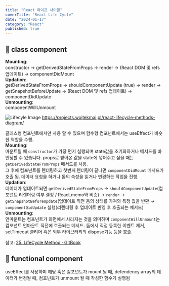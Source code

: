 ```yaml
---
title: "React 라이프 사이클"
coverTitle: "React Life Cycle"
date: "2024-01-17"
category: "React"
published: true
---
```


## 📌 class component

**Mounting**:  
constructor → getDerivedStateFromProps → render → (React DOM 및 refs 업데이트) → componentDidMount  
**Updation**:  
getDerivedStateFromProps → shouldComponentUpdate (true) → render → getSnapshotBeforeUpdate → (React DOM 및 refs 업데이트) → componentDidUpdate  
**Unmounting**:  
componentWillUnmount

![Lifecyle Image](/imgs/blog/posts/react-life-cycle/life-cycle.png)
https://projects.wojtekmaj.pl/react-lifecycle-methods-diagram/

클래스형 컴포넌트에서만 사용 할 수 있으며 함수형 컴포넌트에서는 useEffect가 비슷한 역할을 수행.  
 **Mounting**:  
마운트될 때 `constructor`가 가장 먼저 실행되며 state값을 초기화하거나 메서드를 바인딩할 수 있습니다. props로 받아온 값을 state에 넣어주고 싶을 때는 `getDerivedStateFromProps` 메서드를 사용.  
 그 후에 컴포넌트를 렌더링하고 첫번째 렌더링이 끝나면 `componentDidMount` 메서드가 호출 됨. 데이터 요청을 하거나 돔의 속성을 읽거나 변경하는 작업을 진행.  
 **Updation**:  
 데이터가 업데이트되면 `getDerivedStateFromProps` → `shouldComponentUpdate`(컴포넌트 리렌더링 여부 결정 / React.memo와 비슷) → `render` → `getSnapshotBeforeUpdate`(업데이트 직전 돔의 상태를 가져와 특정 값을 반환 → `componentDidUpdate` 실행(리렌더링 후 업데이트 반영 후 호출되는 메서드)
**Unmounting**:  
언마운트는 컴포넌트가 화면에서 사라지는 것을 의미하며 `componentWillUnmount`는 컴포넌트 언마운트 직전에 호출되는 메서드. 돔에서 직접 등록한 이벤트 제거, setTimeout 클리어 혹은 외부 라이브러리의 dispose기능 등을 호출.

참고: [25. LifeCycle Method · GitBook](https://react.vlpt.us/basic/25-lifecycle.html)

## 📌 functional component

useEffect를 사용하며 해당 훅은 컴포넌트가 mount 될 때, defendency array의 데이터가 변경될 때, 컴포넌트가 unmount 될 때 작성한 함수가 실행됨
